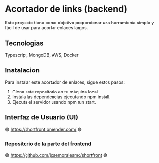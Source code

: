 # Acortador de links (backend)
Este proyecto tiene como objetivo proporcionar una herramienta simple y fácil de usar para acortar enlaces largos. 
## Tecnologias 
Typescript, MongoDB, AWS, Docker
## Instalacion 
Para instalar este acortador de enlaces, sigue estos pasos:

1. Clona este repositorio en tu máquina local.
2. Instala las dependencias ejecutando npm install.
3. Ejecuta el servidor usando npm run start.

## Interfaz de Usuario (UI)
🟢 https://shortfront.onrender.com/ 🟢
### Repositorio de la parte del frontend 
🟢 https://github.com/josemoralesmc/shortfront 🟢
